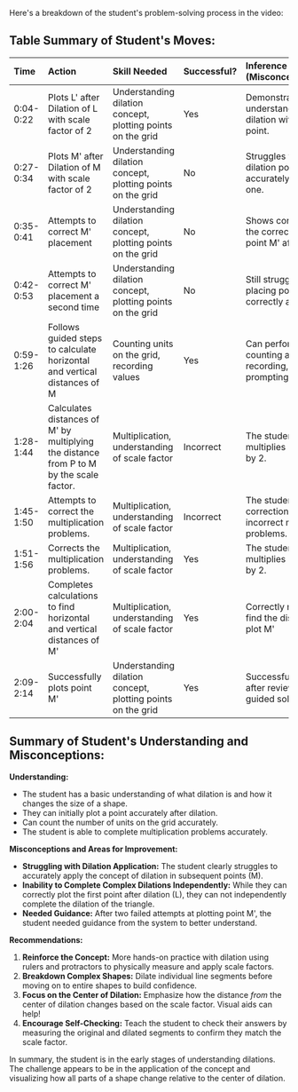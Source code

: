 Here's a breakdown of the student's problem-solving process in the video:

## Table Summary of Student's Moves:

| **Time** | **Action**                                                                   | **Skill Needed**                                              | **Successful?** | **Inference (Misconceptions/Bugs)**                                           |
| :------- | :----------------------------------------------------------------------------- | :------------------------------------------------------------ | :-------------- | :------------------------------------------------------------------------------ |
| 0:04-0:22  | Plots L' after Dilation of L with scale factor of 2                            | Understanding dilation concept, plotting points on the grid | Yes             | Demonstrates initial understanding of dilation with a simple point.            |
| 0:27-0:34  | Plots M' after Dilation of M with scale factor of 2                            | Understanding dilation concept, plotting points on the grid | No              | Struggles with plotting dilation points accurately after the first one.        |
| 0:35-0:41  | Attempts to correct M' placement                                                                  | Understanding dilation concept, plotting points on the grid | No              | Shows confusion about the correct location of point M' after dilation. |
| 0:42-0:53  | Attempts to correct M' placement a second time                                | Understanding dilation concept, plotting points on the grid | No              | Still struggles with placing point M' correctly after dilation. |
| 0:59-1:26  | Follows guided steps to calculate horizontal and vertical distances of M    | Counting units on the grid, recording values               | Yes             | Can perform basic counting and data recording, but needed prompting.   |
| 1:28-1:44  |  Calculates distances of M' by multiplying the distance from P to M by the scale factor.  | Multiplication, understanding of scale factor                         | Incorrect     | The student incorrectly multiplies 3 by 2 and 5 by 2. |
| 1:45-1:50  |  Attempts to correct the multiplication problems. | Multiplication, understanding of scale factor | Incorrect     | The student makes no corrections to the incorrect multiplication problems. |
| 1:51-1:56  |  Corrects the multiplication problems.  | Multiplication, understanding of scale factor                       | Yes              | The student correctly multiplies 3 by 2 and 5 by 2.         |
| 2:00-2:04  | Completes calculations to find horizontal and vertical distances of M' | Multiplication, understanding of scale factor | Yes             |  Correctly multiplies to find the distances to plot M' |
| 2:09-2:14  |  Successfully plots point M'  | Understanding dilation concept, plotting points on the grid | Yes             |  Successfully plots M' after reviewing the guided solution.|

## Summary of Student's Understanding and Misconceptions:

**Understanding:**

*   The student has a basic understanding of what dilation is and how it changes the size of a shape.
*   They can initially plot a point accurately after dilation.
*   Can count the number of units on the grid accurately.
*  The student is able to complete multiplication problems accurately.

**Misconceptions and Areas for Improvement:**

*   **Struggling with Dilation Application:** The student clearly struggles to accurately apply the concept of dilation in subsequent points (M).
*   **Inability to Complete Complex Dilations Independently:** While they can correctly plot the first point after dilation (L), they can not independently complete the dilation of the triangle.
*   **Needed Guidance:** After two failed attempts at plotting point M', the student needed guidance from the system to better understand.

**Recommendations:**

1.  **Reinforce the Concept:** More hands-on practice with dilation using rulers and protractors to physically measure and apply scale factors.
2.  **Breakdown Complex Shapes:** Dilate individual line segments before moving on to entire shapes to build confidence.
3.  **Focus on the Center of Dilation:** Emphasize how the distance *from* the center of dilation changes based on the scale factor. Visual aids can help!
4.  **Encourage Self-Checking:** Teach the student to check their answers by measuring the original and dilated segments to confirm they match the scale factor.

In summary, the student is in the early stages of understanding dilations. The challenge appears to be in the application of the concept and visualizing how all parts of a shape change relative to the center of dilation.
